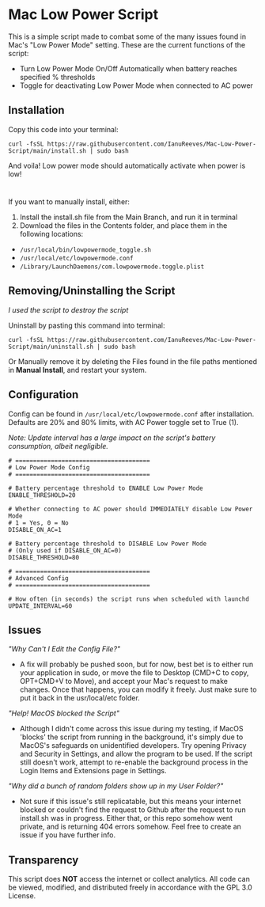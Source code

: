 # Mac Low Power Script
This is a simple script made to combat some of the many issues found in Mac's "Low Power Mode" setting.
These are the current functions of the script:

- Turn Low Power Mode On/Off Automatically when battery reaches specified % thresholds
- Toggle for deactivating Low Power Mode when connected to AC power

## Installation

Copy this code into your terminal:
````
curl -fsSL https://raw.githubusercontent.com/IanuReeves/Mac-Low-Power-Script/main/install.sh | sudo bash
````
And voila! Low power mode should automatically activate when power is low!
#
If you want to manually install, either:

1. Install the install.sh file from the Main Branch, and run it in terminal
2. Download the files in the Contents folder, and place them in the following locations:
- `/usr/local/bin/lowpowermode_toggle.sh`
- `/usr/local/etc/lowpowermode.conf`
- `/Library/LaunchDaemons/com.lowpowermode.toggle.plist`

## Removing/Uninstalling the Script

*I used the script to destroy the script*

Uninstall by pasting this command into terminal:
````
curl -fsSL https://raw.githubusercontent.com/IanuReeves/Mac-Low-Power-Script/main/uninstall.sh | sudo bash
````

Or Manually remove it by deleting the Files found in the file paths mentioned in **Manual Install**, and restart your system.

## Configuration

Config can be found in `/usr/local/etc/lowpowermode.conf` after installation. Defaults are 20% and 80% limits, with AC Power toggle set to True (1).

*Note: Update interval has a large impact on the script's battery consumption, albeit negligible.*
```
# ======================================
# Low Power Mode Config
# ======================================

# Battery percentage threshold to ENABLE Low Power Mode
ENABLE_THRESHOLD=20

# Whether connecting to AC power should IMMEDIATELY disable Low Power Mode
# 1 = Yes, 0 = No
DISABLE_ON_AC=1

# Battery percentage threshold to DISABLE Low Power Mode
# (Only used if DISABLE_ON_AC=0)
DISABLE_THRESHOLD=80

# ======================================
# Advanced Config
# ======================================

# How often (in seconds) the script runs when scheduled with launchd
UPDATE_INTERVAL=60
```
## Issues
*"Why Can't I Edit the Config File?"*
- A fix will probably be pushed soon, but for now, best bet is to either run your application in sudo, or move the file to Desktop (CMD+C to copy, OPT+CMD+V to Move), and accept your Mac's request to make changes. Once that happens, you can modify it freely. Just make sure to put it back in the usr/local/etc folder.

*"Help! MacOS blocked the Script"*
- Although I didn't come across this issue during my testing, if MacOS 'blocks' the script from running in the background, it's simply due to MacOS's safeguards on unidentified developers. Try opening Privacy and Security in Settings, and allow the program to be used. If the script still doesn't work, attempt to re-enable the background process in the Login Items and Extensions page in Settings.

*"Why did a bunch of random folders show up in my User Folder?"*
- Not sure if this issue's still replicatable, but this means your internet blocked or couldn't find the request to Github after the request to run install.sh was in progress. Either that, or this repo somehow went private, and is returning 404 errors somehow. Feel free to create an issue if you have further info.

## Transparency
This script does **NOT** access the internet or collect analytics. All code can be viewed, modified, and distributed freely in accordance with the GPL 3.0 License.
